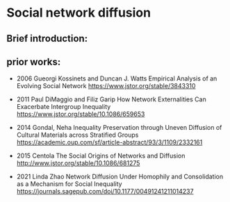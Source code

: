# Social network diffusion
## Brief introduction:
## prior works:

- 2006 Gueorgi Kossinets and Duncan J. Watts
  Empirical Analysis of an Evolving Social Network
  https://www.jstor.org/stable/3843310
  
- 2011 Paul DiMaggio and Filiz Garip
  How Network Externalities Can Exacerbate Intergroup Inequality
  https://www.jstor.org/stable/10.1086/659653
  
- 2014 Gondal, Neha
  Inequality Preservation through Uneven Diffusion of Cultural Materials across Stratified Groups
  https://academic.oup.com/sf/article-abstract/93/3/1109/2332161
  
- 2015 Centola
  The Social Origins of Networks and Diffusion
  http://www.jstor.org/stable/10.1086/681275
  
- 2021 Linda Zhao
  Network Diffusion Under Homophily and Consolidation as a Mechanism for Social Inequality
  https://journals.sagepub.com/doi/10.1177/00491241211014237
